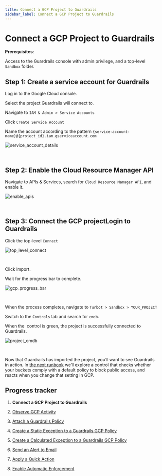```yaml
---
title: Connect a GCP Project to Guardrails
sidebar_label: Connect a GCP Project to Guardrails
---
```



# Connect a GCP Project to Guardrails

**Prerequisites**:

Access to the Guardrails console with admin privilege, and a top-level `Sandbox` folder.

## Step 1: Create a service account for Guardrails

Log in to the Google Cloud console.  
  
Select the project Guardrails will connect to.  
  
Navigate to `IAM & Admin > Service Accounts`  
  
Click `Create Service Account`  
  
Name the account according to the pattern `{service-account-name}@{project_id}.iam.gserviceaccount.com`
<p><img alt="service_account_details" src="/images/docs/guardrails/runbooks/getting-started-gcp/connect-a-project/service-account-details.png"/></p><br/>

## Step 2: Enable the Cloud Resource Manager API

Navigate to APIs & Services, search for `Cloud Resource Manager API`, and enable it.
<p><img alt="enable_apis" src="/images/docs/guardrails/runbooks/getting-started-gcp/connect-a-project/enable-apis.png"/></p><br/>

## Step 3: Connect the GCP projectLogin to Guardrails

Click the top-level `Connect`
<p><img alt="top_level_connect" src="/images/docs/guardrails/runbooks/getting-started-gcp/connect-a-project/top-level-connect.png"/></p><br/>  
  
Click Import.  
  
Wait for the progress bar to complete.
<p><img alt="gcp_progress_bar" src="/images/docs/guardrails/runbooks/getting-started-gcp/connect-a-project/gcp-progress-bar.png"/></p><br/>  
  
When the process completes, navigate to `Turbot > Sandbox > YOUR_PROJECT`  
  
Switch to the `Controls` tab and search for `cmdb`.  
  
When the  control is green, the project is successfully connected to Guardrails.
<p><img alt="project_cmdb" src="/images/docs/guardrails/runbooks/getting-started-gcp/connect-a-project/project-cmdb.png"/></p><br/>

Now that Guardrails has imported the project, you’ll want to see Guardrails in action. In [the next runbook](/guardrails/docs/runbooks/getting-started-gcp/observe-gcp-activity) we’ll explore a control that checks whether your buckets comply with a default policy to block public access, and reacts when you change that setting in GCP.  
  
  



## Progress tracker

1. **Connect a GCP Project to Guardrails**

2. [Observe GCP Activity](/guardrails/docs/runbooks/getting-started-gcp/observe-gcp-activity/)

3. [Attach a Guardrails Policy](/guardrails/docs/runbooks/getting-started-gcp/attach-a-policy/)

4. [Create a Static Exception to a Guardrails GCP Policy](/guardrails/docs/runbooks/getting-started-gcp/create-static-exception/)

5. [Create a Calculated Exception to a Guardrails GCP Policy](/guardrails/docs/runbooks/getting-started-gcp/create-calculated-exception/)

6. [Send an Alert to Email](/guardrails/docs/runbooks/getting-started-gcp/send-alert-to-email/)

7. [Apply a Quick Action](/guardrails/docs/runbooks/getting-started-gcp/apply-quick-action/)

8. [Enable Automatic Enforcement](/guardrails/docs/runbooks/getting-started-gcp/enable-enforcement/)
